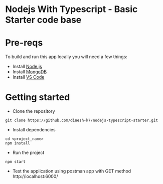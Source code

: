# Nodejs With Typescript - Basic Starter code base

# Pre-reqs
To build and run this app locally you will need a few things:
- Install [Node.js](https://nodejs.org/en/)
- Install [MongoDB](https://docs.mongodb.com/manual/installation/)
- Install [VS Code](https://code.visualstudio.com/)

# Getting started
- Clone the repository
```
git clone https://github.com/dinesh-k7/nodejs-typescript-starter.git
```
- Install dependencies
```
cd <project_name>
npm install
```
- Run the project
```
npm start
```

- Test the application using postman app with GET method
http://localhost:6000/
